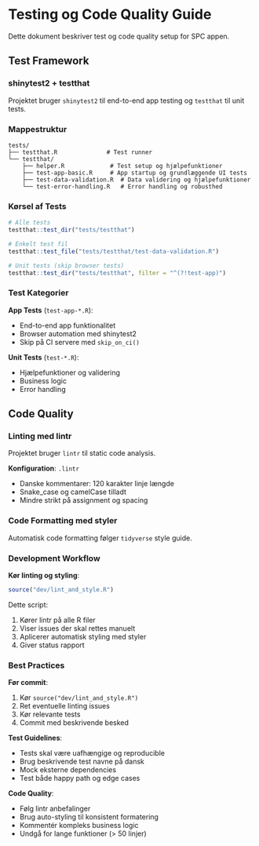 # Testing og Code Quality Guide

Dette dokument beskriver test og code quality setup for SPC appen.

## Test Framework

### shinytest2 + testthat

Projektet bruger `shinytest2` til end-to-end app testing og `testthat` til unit tests.

### Mappestruktur
```
tests/
├── testthat.R              # Test runner
└── testthat/
    ├── helper.R             # Test setup og hjælpefunktioner
    ├── test-app-basic.R     # App startup og grundlæggende UI tests
    ├── test-data-validation.R  # Data validering og hjælpefunktioner
    └── test-error-handling.R   # Error handling og robusthed
```

### Kørsel af Tests

```r
# Alle tests
testthat::test_dir("tests/testthat")

# Enkelt test fil
testthat::test_file("tests/testthat/test-data-validation.R")

# Unit tests (skip browser tests)
testthat::test_dir("tests/testthat", filter = "^(?!test-app)")
```

### Test Kategorier

**App Tests** (`test-app-*.R`):
- End-to-end app funktionalitet 
- Browser automation med shinytest2
- Skip på CI servere med `skip_on_ci()`

**Unit Tests** (`test-*.R`):
- Hjælpefunktioner og validering
- Business logic
- Error handling

## Code Quality

### Linting med lintr

Projektet bruger `lintr` til static code analysis.

**Konfiguration**: `.lintr` 
- Danske kommentarer: 120 karakter linje længde
- Snake_case og camelCase tilladt
- Mindre strikt på assignment og spacing

### Code Formatting med styler

Automatisk code formatting følger `tidyverse` style guide.

### Development Workflow

**Kør linting og styling**:
```r
source("dev/lint_and_style.R")
```

Dette script:
1. Kører lintr på alle R filer
2. Viser issues der skal rettes manuelt  
3. Aplicerer automatisk styling med styler
4. Giver status rapport

### Best Practices

**Før commit**:
1. Kør `source("dev/lint_and_style.R")`
2. Ret eventuelle linting issues
3. Kør relevante tests
4. Commit med beskrivende besked

**Test Guidelines**:
- Tests skal være uafhængige og reproducible
- Brug beskrivende test navne på dansk
- Mock eksterne dependencies
- Test både happy path og edge cases

**Code Quality**:
- Følg lintr anbefalinger
- Brug auto-styling til konsistent formatering
- Kommentér kompleks business logic
- Undgå for lange funktioner (> 50 linjer)